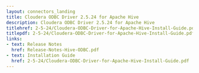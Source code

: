 ```yaml
---
layout: connectors_landing
title: Cloudera ODBC Driver 2.5.24 for Apache Hive
description: Cloudera ODBC Driver 2.5.24 for Apache Hive
titlehref: 2-5-24/Cloudera-ODBC-Driver-for-Apache-Hive-Install-Guide.pdf
titlepdf: 2-5-24/Cloudera-ODBC-Driver-for-Apache-Hive-Install-Guide.pdf
links:
- text: Release Notes
  href: Release-Notes-Hive-ODBC.pdf
- text: Installation Guide
  href: 2-5-24/Cloudera-ODBC-Driver-for-Apache-Hive-Install-Guide.pdf
---
```

